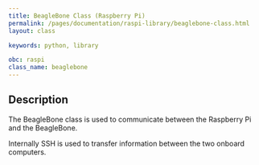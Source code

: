 ```yaml
---
title: BeagleBone Class (Raspberry Pi)
permalink: /pages/documentation/raspi-library/beaglebone-class.html
layout: class

keywords: python, library

obc: raspi
class_name: beaglebone
---
```



## Description

The BeagleBone class is used to communicate between the Raspberry Pi and the BeagleBone.

Internally SSH is used to transfer information between the two onboard computers.